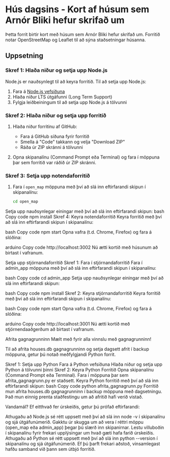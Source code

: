 # Hús dagsins - Kort af húsum sem Arnór Bliki hefur skrifað um

Þetta forrit birtir kort með húsum sem Arnór Bliki hefur skrifað um. Forritið notar OpenStreetMap og Leaflet til að sýna staðsetningar húsanna.

## Uppsetning

### Skref 1: Hlaða niður og setja upp Node.js

Node.js er nauðsynlegt til að keyra forritið. Til að setja upp Node.js:

1. Fara á [Node.js vefsíðuna](https://nodejs.org/)
2. Hlaða niður LTS útgáfunni (Long Term Support)
3. Fylgja leiðbeiningum til að setja upp Node.js á tölvunni

### Skref 2: Hlaða niður og setja upp forritið

1. Hlaða niður forritinu af GitHub:
   - Fara á GitHub síðuna fyrir forritið
   - Smella á "Code" takkann og velja "Download ZIP"
   - Ráða úr ZIP skránni á tölvunni

2. Opna skipanalínu (Command Prompt eða Terminal) og fara í möppuna þar sem forritið var ráðið úr ZIP skránni.

### Skref 3: Setja upp notendaforritið

1. Fara í `open_map` möppuna með því að slá inn eftirfarandi skipun í skipanalínu:
   ```bash
   cd open_map
Setja upp nauðsynlegar einingar með því að slá inn eftirfarandi skipun:
bash
Copy code
npm install
Skref 4: Keyra notendaforritið
Keyra forritið með því að slá inn eftirfarandi skipun í skipanalínu:

bash
Copy code
npm start
Opna vafra (t.d. Chrome, Firefox) og fara á slóðina:

arduino
Copy code
http://localhost:3002
Nú ætti kortið með húsunum að birtast í vafranum.

Setja upp stjórnandaforritið
Skref 1: Fara í stjórnandaforritið
Fara í admin_app möppuna með því að slá inn eftirfarandi skipun í skipanalínu:

bash
Copy code
cd admin_app
Setja upp nauðsynlegar einingar með því að slá inn eftirfarandi skipun:

bash
Copy code
npm install
Skref 2: Keyra stjórnandaforritið
Keyra forritið með því að slá inn eftirfarandi skipun í skipanalínu:

bash
Copy code
npm start
Opna vafra (t.d. Chrome, Firefox) og fara á slóðina:

arduino
Copy code
http://localhost:3001
Nú ætti kortið með stjórnendaaðgerðum að birtast í vafranum.

Afrita gagnagrunninn
Mælt með fyrir alla vinnslu með gagnagrunninn!

Til að afrita houses.db gagnagrunninn og setja dagsett afrit í backup möppuna, getur þú notað meðfylgjandi Python forrit.

Skref 1: Setja upp Python
Fara á Python vefsíðuna
Hlaða niður og setja upp Python á tölvunni þinni
Skref 2: Keyra Python Forritið
Opna skipanalínu (Command Prompt eða Terminal).
Fara í möppuna þar sem afrita_gagnagrunn.py er staðsett.
Keyra Python forritið með því að slá inn eftirfarandi skipun:
bash
Copy code
python afrita_gagnagrunn.py
Forritið mun afrita houses.db gagnagrunninn í backup möppuna með dagsetningu. Það mun einnig prenta staðfestingu um að afritið hafi verið vistað.

Vandamál?
Ef eitthvað fer úrskeiðis, getur þú prófað eftirfarandi:

Athugaðu að Node.js sé rétt uppsett með því að slá inn node -v í skipanalínu og sjá útgáfunúmerið.
Gakktu úr skugga um að vera í réttri möppu (open_map eða admin_app) þegar þú slærð inn skipanirnar.
Lestu villuboðin í skipanalínu fyrir frekari upplýsingar um hvað gæti hafa farið úrskeiðis.
Athugaðu að Python sé rétt uppsett með því að slá inn python --version í skipanalínu og sjá útgáfunúmerið.
Ef þú þarft frekari aðstoð, vinsamlegast hafðu samband við þann sem útbjó forritið.
